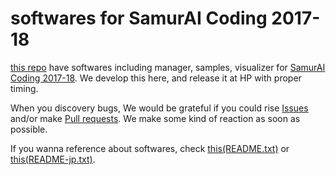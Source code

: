 # softwares for SamurAI Coding 2017-18

[this repo](https://github.com/SamurAI-Coding/Software2017-18) have softwares including manager, samples, visualizer for [SamurAI Coding 2017-18](http://samuraicoding.info/).  We develop this here, and release it at HP with proper timing.

When you discovery bugs, We would be grateful if you could rise [Issues](https://github.com/SamurAI-Coding/Software2017-18/issues) and/or make [Pull requests](https://github.com/SamurAI-Coding/Software2017-18/pulls).  We make some kind of reaction as soon as possible.

If you wanna reference about softwares, check [this(README.txt)](./README.txt) or [this(README-jp.txt)](./README-jp.txt).
